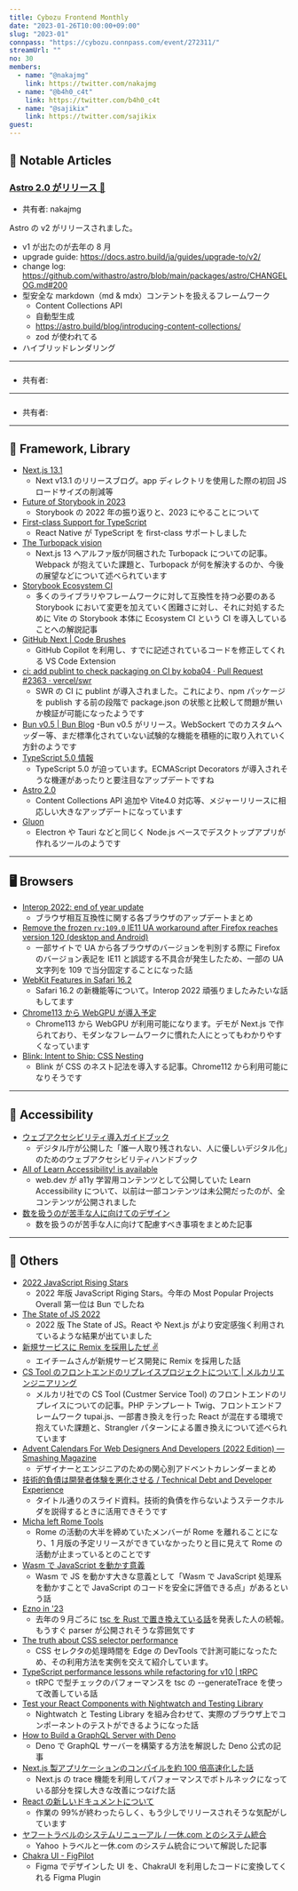 ```yaml
---
title: Cybozu Frontend Monthly
date: "2023-01-26T10:00:00+09:00"
slug: "2023-01"
connpass: "https://cybozu.connpass.com/event/272311/"
streamUrl: ""
no: 30
members:
  - name: "@nakajmg"
    link: https://twitter.com/nakajmg
  - name: "@b4h0_c4t"
    link: https://twitter.com/b4h0_c4t
  - name: "@sajikix"
    link: https://twitter.com/sajikix
guest:
---
```


## 👀 Notable Articles

### [Astro 2.0 がリリース 🎉](https://astro.build/blog/astro-2/)

- 共有者: nakajmg

Astro の v2 がリリースされました。

- v1 が出たのが去年の 8 月
- upgrade guide: https://docs.astro.build/ja/guides/upgrade-to/v2/
- change log: https://github.com/withastro/astro/blob/main/packages/astro/CHANGELOG.md#200
- 型安全な markdown（md & mdx）コンテントを扱えるフレームワーク
  - Content Collections API
  - 自動型生成
  - https://astro.build/blog/introducing-content-collections/
  - zod が使われてる
- ハイブリッドレンダリング

---

### []()

- 共有者: []()

---

### []()

- 共有者: []()

---

## 📖 Framework, Library

- [Next.js 13.1](https://nextjs.org/blog/next-13-1)
  - Next v13.1 のリリースブログ。app ディレクトリを使用した際の初回 JS ロードサイズの削減等
- [Future of Storybook in 2023](https://storybook.js.org/blog/future-of-storybook-in-2023/)
  - Storybook の 2022 年の振り返りと、2023 にやることについて
- [First-class Support for TypeScript](https://reactnative.dev/blog/2023/01/03/typescript-first)
  - React Native が TypeScript を first-class サポートしました
- [The Turbopack vision](https://vercel.com/blog/the-turbopack-vision)
  - Next.js 13 へアルファ版が同梱された Turbopack についての記事。Webpack が抱えていた課題と、Turbopack が何を解決するのか、今後の展望などについて述べられています
- [Storybook Ecosystem CI](https://storybook.js.org/blog/storybook-ecosystem-ci/)
  - 多くのライブラリやフレームワークに対して互換性を持つ必要のある Storybook において変更を加えていく困難さに対し、それに対処するために Vite の Storybook 本体に Ecosystem CI という CI を導入していることへの解説記事
- [GitHub Next | Code Brushes](https://githubnext.com/projects/code-brushes)
  - GitHub Copilot を利用し、すでに記述されているコードを修正してくれる VS Code Extension
- [ci: add publint to check packaging on CI by koba04 · Pull Request #2363 · vercel/swr](https://github.com/vercel/swr/pull/2363)
  - SWR の CI に publint が導入されました。これにより、npm パッケージを publish する前の段階で package.json の状態と比較して問題が無いか検証が可能になったようです
- [Bun v0.5 | Bun Blog](https://bun.sh/blog/bun-v0.5.0)
  -Bun v0.5 がリリース。WebSockert でのカスタムヘッダー等、まだ標準化されていない試験的な機能を積極的に取り入れていく方針のようです
- [TypeScript 5.0 情報](https://github.com/microsoft/TypeScript/issues/51362)
  - TypeScript 5.0 が迫っています。ECMAScript Decorators が導入されそうな機運があったりと要注目なアップデートですね
- [Astro 2.0](https://astro.build/blog/astro-2/)
  - Content Collections API 追加や Vite4.0 対応等、メジャーリリースに相応しい大きなアップデートになっています
- [Gluon](https://gluonjs.org/)
  - Electron や Tauri などと同じく Node.js ベースでデスクトップアプリが作れるツールのようです

---

## 🖥 Browsers

- [Interop 2022: end of year update](https://web.dev/interop-2022-wrapup/)
  - ブラウザ相互互換性に関する各ブラウザのアップデートまとめ
- [Remove the frozen `rv:109.0` IE11 UA workaround after Firefox reaches version 120 (desktop and Android)](https://bugzilla.mozilla.org/show_bug.cgi?id=1806690)
  - 一部サイトで UA から各ブラウザのバージョンを判別する際に Firefox のバージョン表記を IE11 と誤認する不具合が発生したため、一部の UA 文字列を 109 で当分固定することになった話
- [WebKit Features in Safari 16.2](https://webkit.org/blog/13591/webkit-features-in-safari-16-2/)
  - Safari 16.2 の新機能等について。Interop 2022 頑張りましたみたいな話もしてます
- [Chrome113 から WebGPU が導入予定](https://chromestatus.com/feature/6213121689518080)
  - Chrome113 から WebGPU が利用可能になります。デモが Next.js で作られており、モダンなフレームワークに慣れた人にとってもわかりやすくなっています
- [Blink: Intent to Ship: CSS Nesting](https://groups.google.com/a/chromium.org/d/msgid/blink-dev/Y8ph9gk50U2D92f3%40google.com)
  - Blink が CSS のネスト記法を導入する記事。Chrome112 から利用可能になりそうです

---

## 🎨 Accessibility

- [ウェブアクセシビリティ導入ガイドブック](https://www.digital.go.jp/resources/introduction-to-web-accessibility-guidebook/)
  - デジタル庁が公開した「誰一人取り残されない、人に優しいデジタル化」のためのウェブアクセシビリティハンドブック
- [All of Learn Accessibility! is available](https://web.dev/learn-accessibility-available/)
  - web.dev が a11y 学習用コンテンツとして公開していた Learn Accessibility について、以前は一部コンテンツは未公開だったのが、全コンテンツが公開されました
- [数を扱うのが苦手な人に向けてのデザイン](https://accessible-usable.net/2023/01/entry_230115.html)
  - 数を扱うのが苦手な人に向けて配慮すべき事項をまとめた記事

---

## 🦆 Others

- [2022 JavaScript Rising Stars](https://risingstars.js.org/2022/en)
  - 2022 年版 JavaScript Riging Stars。今年の Most Popular Projects Overall 第一位は Bun でしたね
- [The State of JS 2022](https://2022.stateofjs.com/en-US/)
  - 2022 版 The State of JS。React や Next.js がより安定感強く利用されているような結果が出ていました
- [新規サービスに Remix を採用したぜ ✌️](https://techblog.a-tm.co.jp/entry/2023/01/05/165133)
  - エイチームさんが新規サービス開発に Remix を採用した話
- [CS Tool のフロントエンドのリプレイスプロジェクトについて | メルカリエンジニアリング](https://engineering.mercari.com/blog/entry/20230112-frontend-replacement/)
  - メルカリ社での CS Tool (Custmer Service Tool) のフロントエンドのリプレイスについての記事。PHP テンプレート Twig、フロントエンドフレームワーク tupai.js、一部書き換えを行った React が混在する環境で抱えていた課題と、Strangler パターンによる置き換えについて述べられています
- [Advent Calendars For Web Designers And Developers (2022 Edition) — Smashing Magazine](https://www.smashingmagazine.com/2022/12/tech-advent-calendars-web-developers-web-designers-2022/)
  - デザイナーとエンジニアのための関心別アドベントカレンダーまとめ
- [技術的負債は開発者体験を悪化させる / Technical Debt and Developer Experience](https://speakerdeck.com/mtx2s/technical-debt-and-developer-experience)
  - タイトル通りのスライド資料。技術的負債を作らないようステークホルダを説得するときに活用できそうです
- [Micha left Rome Tools](https://twitter.com/MichaReiser/status/1613474278808162304)
  - Rome の活動の大半を締めていたメンバーが Rome を離れることになり、1 月版の予定リリースができていなかったりと目に見えて Rome の活動が止まっているとのことです
- [Wasm で JavaScript を動かす意義](https://blog.anatoo.jp/2023-01-18)
  - Wasm で JS を動かす大きな意義として「Wasm で JavaScript 処理系を動かすことで JavaScript のコードを安全に評価できる点」があるという話
- [Ezno in '23](https://kaleidawave.github.io/posts/ezno-23/)
  - 去年の９月ごろに [tsc を Rust で置き換えている話](https://kaleidawave.github.io/posts/introducing-ezno/)を発表した人の続報。もうすぐ parser が公開されそうな雰囲気です
- [The truth about CSS selector performance](https://blogs.windows.com/msedgedev/2023/01/17/the-truth-about-css-selector-performance/)
  - CSS セレクタの処理時間を Edge の DevTools で計測可能になったため、その利用方法を実例を交えて紹介しています。
- [TypeScript performance lessons while refactoring for v10 | tRPC](https://bozuman.s.cybozu.com/k/#/space/3709/thread/33648)
  - tRPC で型チェックのパフォーマンスを tsc の --generateTrace を使って改善している話
- [Test your React Components with Nightwatch and Testing Library](https://labs.pineview.io/test-your-react-components-with-nightwatch-and-testing-library/)
  - Nightwatch と Testing Library を組み合わせて、実際のブラウザ上でコンポーネントのテストができるようになった話
- [How to Build a GraphQL Server with Deno](https://deno.com/blog/build-a-graphql-server-with-deno)
  - Deno で GraphQL サーバーを構築する方法を解説した Deno 公式の記事
- [Next.js 製アプリケーションのコンパイルを約 100 倍高速化した話](https://zenn.dev/mkt/articles/543669021d9a1e)
  - Next.js の trace 機能を利用してパフォーマンスでボトルネックになっている部分を探し大きな改善につなげた話
- [React の新しいドキュメントについて](https://twitter.com/dan_abramov/status/1617543301477060608?s=20&t=L6032_4fySxsmuB_1QYyTw)
  - 作業の 99%が終わったらしく、もう少しでリリースされそうな気配がしています
- [ヤフートラベルのシステムリニューアル / 一休.com とのシステム統合](https://techblog.yahoo.co.jp/entry/2023012430401564/)
  - Yahoo トラベルと一休.com のシステム統合について解説した記事
- [Chakra UI - FigPilot](https://figma.chakra-ui.com/)
  - Figma でデザインした UI を、ChakraUI を利用したコードに変換してくれる Figma Plugin
